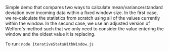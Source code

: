 Simple demo that compares two ways to calculate mean/variance/standard deviation over incoming data within a fixed window size. In the first case, we re-calculate the statistics from scratch using all of the values currently within the window. In the second case, we use an adjusted version of Welford's method such that we only need to consider the value entering the window and the oldest value it is replacing.

To run: `node IterativeStatsWithWindow.js`

